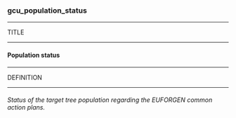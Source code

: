 ### gcu_population_status



------
TITLE

------

#### Population status



------
DEFINITION

------

###### Status of the target tree population regarding the EUFORGEN common action plans.